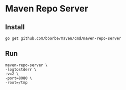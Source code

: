# Maven Repo Server

## Install

`go get github.com/bborbe/maven/cmd/maven-repo-server`

## Run

```
maven-repo-server \
-logtostderr \
-v=2 \
-port=8080 \
-root=/tmp
```
